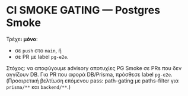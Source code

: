 # CI SMOKE GATING — Postgres Smoke
Τρέχει **μόνο**:
- σε `push` στο `main`, ή
- σε PR με label `pg-e2e`.

Στόχος: να αποφύγουμε advisory αποτυχίες PG Smoke σε PRs που δεν αγγίζουν DB. Για PR που αφορά DB/Prisma, πρόσθεσε label `pg-e2e`.
(Προαιρετική βελτίωση επόμενου pass: path-gating με paths-filter για `prisma/**` και `backend/**`.)
